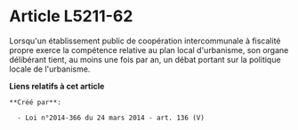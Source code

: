 # Article L5211-62

Lorsqu'un établissement public de coopération intercommunale à fiscalité propre exerce la compétence relative au plan local
d'urbanisme, son organe délibérant tient, au moins une fois par an, un débat portant sur la politique locale de l'urbanisme.

**Liens relatifs à cet article**

	**Créé par**:

	  - Loi n°2014-366 du 24 mars 2014 - art. 136 (V)
